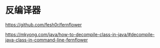 # 反编译器

https://github.com/fesh0r/fernflower

https://mkyong.com/java/how-to-decompile-class-in-java/#decompile-java-class-in-command-line-fernflower